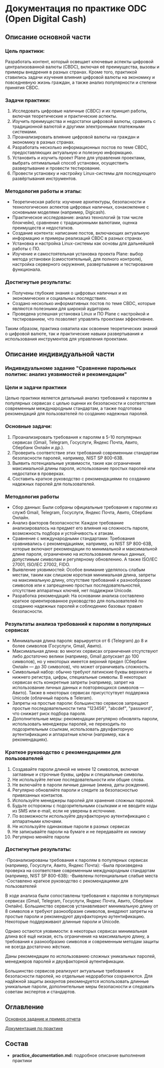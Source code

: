 # Документация по практике ODC (Open Digital Cash)

## Описание основной части
### Цель практики:
Разработать контент, который освещает ключевые аспекты цифровой централизованной валюты (CBDC), включая её преимущества, вызовы и примеры внедрения в разных странах. Кроме того, практикой ставились задачи изучения влияния цифровой валюты на экономику и повседневную жизнь граждан, а также анализ популярности и степени принятия CBDC.

### Задачи практики:
1. Исследовать цифровые наличные (CBDC) и их принцип работы, включая теоретические и практические аспекты.
2. Изучить преимущества и недостатки цифровой валюты, сравнить с традиционной валютой и другими электронными платежными системами.
3. Проанализировать влияние цифровой валюты на граждан и экономику в разных странах.
4. Разработать несколько информационных постов по теме CBDC, предоставляющих актуальную и полезную информацию.
5. Установить и изучить проект Plane для управления проектами, выбрать оптимальный способ установки, осуществить развертывание и провести тестирование.
6. Провести установку и настройку Linux-системы для последующего развёртывания инструментов.

### Методология работы и этапы:

- Теоретическая работа: изучение архитектуры, безопасности и технологических аспектов цифровых наличных, ознакомление с основными моделями (например, Digicash).
- Практическое исследование: анализ технологий (в том числе блокчейн), сравнение с традиционными валютами, оценка преимуществ и недостатков.
- Создание контента: написание постов, включающих актуальную информацию и примеры реализаций CBDC в разных странах.
- Установка и настройка Linux-системы как основы для дальнейшей работы с ПО.
- Изучение и самостоятельная установка проекта Plane: выбор метода установки (самостоятельный, для полного контроля), настройка серверного окружения, развертывание и тестирование функционала.

### Достигнутые результаты:

- Получены глубокие знания о цифровых наличных и их экономических и социальных последствиях.
- Создано несколько информативных постов по теме CBDC, которые являются полезными для широкой аудитории.
- Проведена успешная установка Linux и ПО Plane с настройкой и тестированием, что позволяет управлять проектами эффективнее.

Таким образом, практика охватила как освоение теоретических знаний о цифровой валюте, так и практические навыки развертывания и использования инструментов для управления проектами.

       


## Описание индивидуальной части
### Индивидуальноме задание "Сравнение парольных политик: анализ уязвимостей и рекомендации"

### Цели и задачи практики
Целью практики является детальный анализ требований к паролям в популярных сервисах с целью оценки их безопасности и соответствия современным международным стандартам, а также подготовка рекомендаций для пользователей по созданию надежных паролей.

### Основные задачи:

1. Проанализировать требования к паролям в 5-10 популярных сервисах (Gmail, Telegram, Госуслуги, Яндекс Почта, Авито, Сбербанк Онлайн и др.).
2. Проверить соответствие этих требований современным стандартам безопасности паролей, например, NIST SP 800-63B.
3. Выявить потенциальные уязвимости, такие как ограничения максимальной длины пароля, использование простых паролей или недостатки в проверках.
4. Составить краткое руководство с рекомендациями по созданию надежных паролей для пользователей.

### Методология работы
- Сбор данных: Были собраны официальные требования к паролям из служб Gmail, Telegram, Госуслуги, Яндекс Почта, Авито, Сбербанк Онлайн.
- Анализ факторов безопасности: Каждое требование анализировалось на предмет его влияния на сложность пароля, возможность подбора и устойчивость к атакам.
- Сравнение с международными стандартами: Требования сравнивались с рекомендациями, например, из NIST SP 800-63B, которые включают рекомендации по минимальной и максимальной длине пароля, ограничению на использование личных данных, допустимым символам и регулярному обновлению. А также  ISO/IEC 27001, ISO/IEC 27002, FIDO.
- Выявление уязвимостей: Особое внимание уделялось слабым местам, таким как слишком короткая минимальная длина, запреты на максимальную длину, отсутствие требований к разнообразию символов или к запрещению простых последовательностей, отсутствие аппаратных ключей, нет поддежрки Unicode.
- Разработка рекомендаций: На основании анализа составлено краткое ориентированное руководство для пользователей по созданию надежных паролей и соблюдению базовых правил безопасности.

### Результаты анализа требований к паролям в популярных сервисах
- Минимальная длина пароля: варьируется от 6 (Telegram) до 8 и более символов (Госуслуги, Gmail, Авито).
- Максимальная длина: во многих сервисах ограничения отсутствуют либо достаточно велики (например, Gmail допускает до 100 символов), но у некоторых имеется верхний предел (Сбербанк Онлайн — до 30 символов), что может ограничивать сложность.
- Символьный набор: обычно требуют латинские буквы верхнего и нижнего регистра, цифры, специальные символы. В некоторых сервисах есть конкретные запреты (например, запрет на использование личных данных и повторяющихся символов — Авито). Также в некоторых сервисах присустсутвует поддержка Unicode (облачный пароль в Teleram).
- Запреты на простые пароли: большинство сервисов запрещают простые последовательности типа "123456", "abcdef", "password", что снижает риск подбора пароля.
- Дополнительные меры: рекомендации регулярно обновлять пароли, использовать менеджеры паролей, не переходить по подозрительным ссылкам, использовать двухфакторную аутентификацию и аппаратные ключи (например, как в рекомендациях).

### Краткое руководство с рекомендациями для пользователей
1. Создавайте пароли длиной не менее 12 символов, включая заглавные и строчные буквы, цифры и специальные символы.
2. Не используйте легкие последовательности или общие слова.
3. Не включайте в пароли личные данные (имена, даты рождения).
4. Регулярно обновляйте пароли и следите за безопасностью привязанных контактов.
5. Используйте менеджеры паролей для хранения сложных паролей.
6. Будьте осторожны с подозрительными ссылками и не вводите коды из SMS или e-mail, если не уверены в источнике.
7. По возможности используйте двухфакторную аутентификацию с аппаратными ключами.
8. Не используйте одинаковые пароли в разных сервисах
9. Не записывайте пароли на бумаге и не передавайте их никому
10. Регулярно меняйте пароли

### Достигнутые результаты:
-Проанализированы требования к паролям в популярных сервисах (например, Госуслуги, Авито, Яндекс Почта):
-Была произведена проверка на соответствие современным международным стандартам (например, NIST SP 800-63B):
-Выявлены потенциальные слабые места
-Составлено краткое руководство с рекомендациями для пользователей

В ходе анализа были сопоставлены требования к паролям в популярных сервисах (Gmail, Telegram, Госуслуги, Яндекс Почта, Авито, Сбербанк Онлайн). Большинство сервисов устанавливают минимальную длину от 8 символов и требуют разнообразие символов, внедряют запреты на простые пароли и рекомендуют двухфакторную аутентификацию. Некоторые поддерживают длинные пароли и Unicode.

Однако остаются уязвимости: в некоторых сервисах минимальная длина всё ещё низкая, есть ограничения на максимальную длину, а требования к разнообразию символов и современным методам защиты не всегда достаточно жёсткие.

Даны рекомендации по использованию сложных уникальных паролей, менеджеров паролей и двухфакторной аутентификации.

Большинство сервисов реализуют актуальные требования к безопасности паролей, но отдельные недоработки сохраняются. Для надёжной защиты аккаунтов рекомендуется использовать длинные уникальные пароли, дополнительные меры безопасности и следовать советам экспертов и стандартов.

## Оглавление
[Основное задание и пример отчета](dev/task/)

[Документация по практике](dev/docs/)


## Состав
- **practice_documentation.md:** подробное описание выполнения практики




